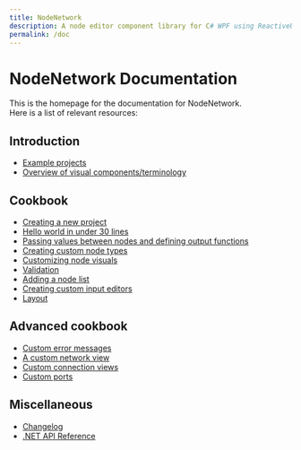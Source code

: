 ```yaml
---
title: NodeNetwork
description: A node editor component library for C# WPF using ReactiveUI.
permalink: /doc
---
```


# NodeNetwork Documentation

This is the homepage for the documentation for NodeNetwork.  
Here is a list of relevant resources:

## Introduction
 - [Example projects](example_projects)
 - [Overview of visual components/terminology](components)

## Cookbook
 - [Creating a new project](cookbook/new_project)
 - [Hello world in under 30 lines](cookbook/hello_world)
 - [Passing values between nodes and defining output functions](cookbook/value_nodes)
 - [Creating custom node types](cookbook/custom_nodes)
 - [Customizing node visuals](cookbook/custom_node_visuals)
 - [Validation](cookbook/validation)
 - [Adding a node list](cookbook/node_list)
 - [Creating custom input editors](cookbook/custom_editor)
 - [Layout](cookbook/layout)

## Advanced cookbook
 - [Custom error messages](cookbook/custom_errors)
 - [A custom network view](cookbook/custom_network)
 - [Custom connection views](cookbook/custom_connection)
 - [Custom ports](cookbook/custom_port)

## Miscellaneous
 - [Changelog](changelog)
 - [.NET API Reference](api/api/NodeNetwork.html)
